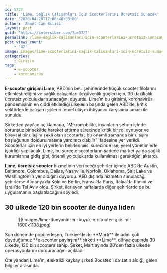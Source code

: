 ```yaml
---
id: 5727
title: 'Lime, Sağlık Çalışanları İçin Scooterlarını Ücretsiz Sunacak'
date: '2020-04-20T17:00:48+03:00'
author: 'Ahmet Can Bilici'
layout: post
guid: 'https://intersiber.com/?p=5727'
permalink: /lime-saglik-calisanlari-icin-scooterlarini-ucretsiz-sunacak/
post_views_count:
    - '42'
image: images/lime-scooterlarini-saglik-calisanlari-icin-ucretsiz-sunacak.jpeg
categories:
    - Girişim
tags:
    - e-scooter
    - koronavirüs
---
```


**E-scooter girişimi Lime**, ABD’nin belli şehirlerinde küçük scooter filolarını etkinleştirdiğini ve sağlık çalışanları ile güvenlik güçleri için, 30 dakikalık ücretsiz yolculuklar sunacağını duyurdu. Lime’ın bu girişimi, koronavirüs pandemisinin en ciddi etkilediği ülkelerin başında gelen ABD’de, kritik sektörlerde çalışan işçilerin temel ulaşım ihtiyacını karşılama amacı ile sunuldu.

Şirketten yapılan açıklamada, “Mikromobilite, insanların şehrin içinde sorunsuz bir şekilde hareket ettirme sürecinde kritik bir rol oynuyor ve bireysel bir ulaşım şekli olan scooterlar, bu önemli zamanda bir ulaşım boşluğunun doldurulmasına yardımcı olabilir” ifadesine yer verildi. Scooterlar için en iyi yerlerin belirlenmesi sürecinde ise, yerel yönetimlerle işbirliği yapılacak. Lime, bu süreçte scooterların sadece market ya da sağlık kurumlarına gidiş gibi, önemli yolculuklarda kullanılması gerektiğini aktardı.

**Lime**, **ücretsiz** **scooter** hizmetinin verileceği şehirler içinde ABD’de Austin, Baltimore, Colombus, Dallas, Nashville, Norfolk, Oklahoma, Salt Lake ve Washington’ın yer aldığını duyurdu. ABD dışında hizmetin sunulacağı şehirlerse Almanya’da Köln ve Berlin, Fransa’da Paris, İtalya’da Rimini ve İsrail’de Tel Aviv oldu. Şirket, ilerleyen haftalarda diğer şehirlerde de bu uygulamanın başlatılacağını söyledi.

## 30 ülkede 120 bin scooter ile dünya lideri

<figure class="wp-block-image size-large">![](images/lime-dunyanin-en-buyuk-e-scooter-girisimi-1600x1108.jpeg)</figure>Son dönemde popülerleşen, Türkiye’de de **Martı** ile adını çok duyduğumuz **e-scooter paylaşım** şirketi **Lime**, dünya çapında 30 ülkede, 120 bin scootera sahip. Şirket, Mart ayında 20’den fazla ülkede operasyonlarını durduracağını açıkladı.

Öte yandan Lime’ın, elektrikli kaykay şirketi Boosted’ı da satın aldığı, gelen bilgiler arasında.